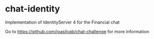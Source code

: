 # chat-identity
Implementation of IdentityServer 4 for the Financial chat

Go to https://github.com/joasilvab/chat-challenge for more information
